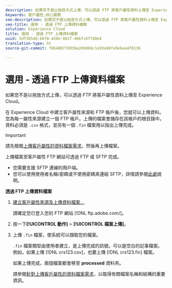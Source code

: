```yaml
---
description: 如果您不是以拖放方式上傳，可以透過 FTP 將客戶屬性資料上傳至 Experience Cloud。
keywords: 客戶屬性;核心服務
seo-description: 如果您不是以拖放方式上傳，可以透過 FTP 將客戶屬性資料上傳至 Experience Cloud。
seo-title: 選用 - 透過 FTP 上傳資料檔案
solution: Experience Cloud
title: 選用 - 透過 FTP 上傳資料檔案
uuid: 5df565dd-b6f8-420e-981f-4b6fc6f7d0e4
translation-type: ht
source-git-commit: f8b48077d936e289d66c1a93a96fe9ebaa4f0136

---
```



# 選用 - 透過 FTP 上傳資料檔案

如果您不是以拖放方式上傳，可以透過 FTP 將客戶屬性資料上傳至 Experience Cloud。

在 Experience Cloud 中建立客戶屬性來源和 FTP 帳戶後，您就可以上傳資料。您為每一屬性來源建立一個 FTP 帳戶。上傳的檔案會儲存在該帳戶的根目錄中。資料必須是 `.csv` 格式，並另有一個 `.fin` 檔案用以指出上傳完成。

>[!IMPORTANT]
>
>請先檢閱[上傳客戶屬性的資料檔案需求](../attributes/crs-data-file.md#concept_DE908F362DF24172BFEF48E1797DAF19)，然後再上傳檔案。


上傳檔案至客戶屬性 FTP 網站可透過 FTP 或 SFTP 完成。

* 您需要支援 SFTP 連線的用戶端。
* 您可以使用使用者名稱/密碼或不使用密碼來連結 SFTP，詳情請參閱[此處](https://marketing.adobe.com/resources/help/zh_TW/whitepapers/ftp/?f=ftp_sftp_cert_auth)說明。



<!-- <p>Error states - get with Matt and Dave </p> 
<p>What are the most common reasons for doing this? Retail? Do a use case example, then show an AN example. </p> 
<p>You create one FTP per attribute source. Files go to the root folder in that account. The file type .fin is user-created. (For example, upload a .csv then a .fin of the same name, which signals you have completed the upload. https://wiki.corp.adobe.com/display/marketingcloud/Customer+Record+Services#CustomerRecordServices-FileFormats (leverage for doc). Possibly link from FTP File Reqs page to a help file about naming conventions. Need a new file type page for this. Similar content here: https://marketing.adobe.com/resources/help/en_US/reference/c_general_file_structure.html and here: https://marketing.adobe.com/resources/help/en_US/whitepapers/ftp/ftp_datasources.html </p> 
<p>Drag-n-drop and zip functionality for uploads - 1/21/2015. S/b less than 100 megs for drag and drop zip file. Fin file not required for drag/drop. </p> 
<p>Preview Data - shows the last upload (?) </p> 
<p>Need a link to the "instructions" on that information icon with the image. </p> 
<p>Workflow: Drag and drop, validate schema, configure subscription, save/activate. </p> -->
**透過 FTP 上傳資料檔案**

1. [建立客戶屬性來源及上傳資料檔案...](../attributes/t-crs-usecase.md#task_BCC327B2A0EF4A1BBB2934013AB92B78).

   請確定您已登入您的 FTP 網站 [!DNL ftp.adobe.com/<sftpname>]。

1. 按一下&#x200B;**[!UICONTROL 動作]** &gt; **[!UICONTROL 檔案上傳]**。

1. 上傳 `.fin` 檔案，使系統可以擷取您的檔案。

   `.fin` 檔案類型由使用者建立，是上傳完成的訊號。可以是空白的記事檔案。例如，如果上傳 [!DNL crs123.csv]，也要上傳 [!DNL crs123.fin] 檔案。

   如果上傳完成，兩個檔案都會移至 **processed** 資料夾。


   請參閱[針對上傳客戶屬性的資料檔案需求](../attributes/crs-data-file.md#concept_DE908F362DF24172BFEF48E1797DAF19)，以取得有關檔案名稱和結構的重要資訊。
